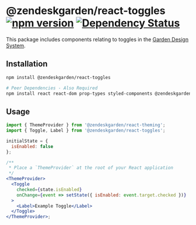 # @zendeskgarden/react-toggles [![npm version](https://img.shields.io/npm/v/@zendeskgarden/react-toggles.svg?style=flat-square)](https://www.npmjs.com/package/@zendeskgarden/react-toggles) [![Dependency Status](https://img.shields.io/david/zendeskgarden/react-components.svg?path=packages/toggles&style=flat-square)](https://david-dm.org/zendeskgarden/react-components?path=packages/toggles) <!-- markdownlint-disable -->

<!-- markdownlint-enable -->

This package includes components relating to toggles in the
[Garden Design System](https://zendeskgarden.github.io/).

## Installation

```sh
npm install @zendeskgarden/react-toggles

# Peer Dependencies - Also Required
npm install react react-dom prop-types styled-components @zendeskgarden/react-theming
```

## Usage

```jsx static
import { ThemeProvider } from '@zendeskgarden/react-theming';
import { Toggle, Label } from '@zendeskgarden/react-toggles';

initialState = {
  isEnabled: false
};

/**
 * Place a `ThemeProvider` at the root of your React application
 */
<ThemeProvider>
  <Toggle
    checked={state.isEnabled}
    onChange={event => setState({ isEnabled: event.target.checked })}
  >
    <Label>Example Toggle</Label>
  </Toggle>
</ThemeProvider>;
```
